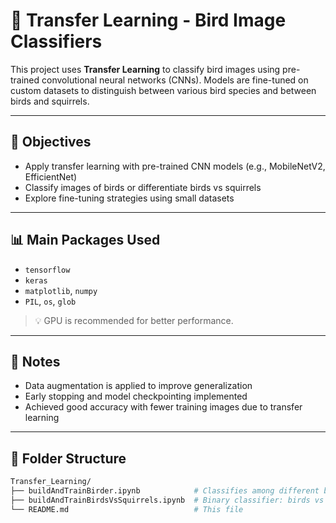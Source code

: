 # 🦜 Transfer Learning - Bird Image Classifiers

This project uses **Transfer Learning** to classify bird images using pre-trained convolutional neural networks (CNNs). Models are fine-tuned on custom datasets to distinguish between various bird species and between birds and squirrels.

---

## 🎯 Objectives

- Apply transfer learning with pre-trained CNN models (e.g., MobileNetV2, EfficientNet)
- Classify images of birds or differentiate birds vs squirrels
- Explore fine-tuning strategies using small datasets

---

## 📊 Main Packages Used

- `tensorflow`
- `keras`
- `matplotlib`, `numpy`
- `PIL`, `os`, `glob`

> 💡 GPU is recommended for better performance.

---

## 🧠 Notes

- Data augmentation is applied to improve generalization
- Early stopping and model checkpointing implemented
- Achieved good accuracy with fewer training images due to transfer learning

---

## 📁 Folder Structure

```bash
Transfer_Learning/
├── buildAndTrainBirder.ipynb            # Classifies among different bird species
├── buildAndTrainBirdsVsSquirrels.ipynb  # Binary classifier: birds vs squirrels
└── README.md                            # This file

